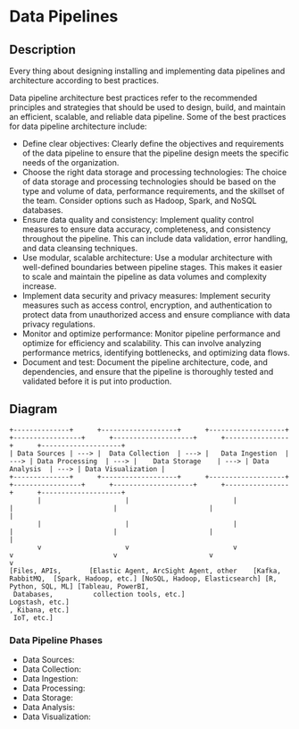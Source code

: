 # Data Pipelines
## Description
Every thing about designing installing and implementing data pipelines  and architecture according to best practices.

Data pipeline architecture best practices refer to the recommended principles and strategies that should be used to design, build, and maintain an efficient, scalable, and reliable data pipeline. Some of the best practices for data pipeline architecture include:

* Define clear objectives: Clearly define the objectives and requirements of the data pipeline to ensure that the pipeline design meets the specific needs of the organization.
* Choose the right data storage and processing technologies: The choice of data storage and processing technologies should be based on the type and volume of data, performance requirements, and the skillset of the team. Consider options such as Hadoop, Spark, and NoSQL databases.
* Ensure data quality and consistency: Implement quality control measures to ensure data accuracy, completeness, and consistency throughout the pipeline. This can include data validation, error handling, and data cleansing techniques.
* Use modular, scalable architecture: Use a modular architecture with well-defined boundaries between pipeline stages. This makes it easier to scale and maintain the pipeline as data volumes and complexity increase.
* Implement data security and privacy measures: Implement security measures such as access control, encryption, and authentication to protect data from unauthorized access and ensure compliance with data privacy regulations.
* Monitor and optimize performance: Monitor pipeline performance and optimize for efficiency and scalability. This can involve analyzing performance metrics, identifying bottlenecks, and optimizing data flows.
* Document and test: Document the pipeline architecture, code, and dependencies, and ensure that the pipeline is thoroughly tested and validated before it is put into production.

## Diagram 
    +--------------+      +-------------------+      +-------------------+      +-----------------+      +--------------------+      +----------------+      +--------------------+
    | Data Sources | ---> |  Data Collection  | ---> |   Data Ingestion  | ---> | Data Processing  | ---> |    Data Storage    | ---> | Data Analysis  | ---> | Data Visualization |
    +--------------+      +-------------------+      +-------------------+      +-----------------+      +--------------------+      +----------------+      +--------------------+
           |                     |                          |                          |                         |                       |                        |
           |                     |                          |                          |                         |                       |                        |
           v                     v                          v                          v                         v                       v                        v
    [Files, APIs,       [Elastic Agent, ArcSight Agent, other    [Kafka, RabbitMQ,  [Spark, Hadoop, etc.] [NoSQL, Hadoop, Elasticsearch] [R, Python, SQL, ML] [Tableau, PowerBI,
     Databases,          collection tools, etc.]                  Logstash, etc.]                                                                             , Kibana, etc.]
     IoT, etc.]      

### Data Pipeline Phases
- Data Sources:
- Data Collection:
- Data Ingestion:
- Data Processing:
- Data Storage:
- Data Analysis:
- Data Visualization: 
